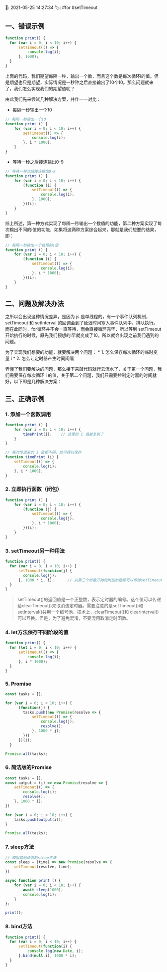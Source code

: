 📆: 2021-05-25 14:27:34
🏷: #for #setTimeout 

## 一、错误示例

```javascript
function print() {
  for (var i = 0; i < 10; i++) {
      setTimeout(() => {
          console.log(i);
      }, 1000);
  } 
}
```

上面的代码，我们期望每隔一秒，输出一个数，而且这个数是每次循环i的值。但是期望也只是期望，实际情况是一秒钟之后直接输出了10个10。那么问题就来了，我们怎么实现我们的期望值呢？

由此我们先来尝试几种解决方案，并作一一对比：

- 每隔一秒输出一个10

```javascript
// 每隔一秒输出一个10
function print () {
    for (var i = 0; i < 10; i++) {
        setTimeout(() => {
            console.log(i);
        }, i * 1000);
    }
}
```

- 等待一秒之后接连输出0-9

```javascript
// 等待一秒之后接连输出0-9
function print () {
    for (var i = 0; i < 10; i++) {
        (function (i) {
            setTimeout(() => {
                console.log(i);
            }, 1000);
        })(i);
    }
}
```

综上所述，第一种方式实现了每隔一秒输出一个数值的功能，第二种方案实现了每次输出不同的i值的功能，如果将这两种方案综合起来，那就是我们想要的结果，即：

```javascript
// 每隔一秒输出一个自增的i值
function print () {
    for (var i = 0; i < 10; i++) {
        (function (i) {
            setTimeout(() => {
                console.log(i);
            }, i * 1000);
        })(i);
    }
}
```

## 二、问题及解决办法

之所以会出现这种情况差异，是因为 js 是单线程的，有一个事件队列机制，setTimeout 和 setInterval 的回调会到了延迟时间塞入事件队列中，排队执行。而在此同时，for循环并不会一直等待，而会直接循环完毕，所以等到 setTimeout 开始执行的时候，原先我们预想的i早就变成了10，所以就会出现之前我们遇到的问题。

为了实现我们想要的功能，就要解决两个问题： * 1. 怎么保存每次循环的临时变量 i * 2. 怎么让定时器产生时间间隔

弄懂了我们要解决的问题，那么接下来敲代码就行云流水了，关于第一个问题，我们需要保存每次循环 i 的值，关于第二个问题，我们只需要控制定时器的时间就好，以下即是几种解决方案：

## 三、正确示例

### 1. 添加一个函数调用

```javascript
function print () {
    for (var i = 0; i < 10; i++) {
        timePrint(i);    // 这里的 i 值被复制了
    }
}

// 每次传进来的 i 值都不同，故可得以保存
function timePrint (i) {
    setTimeout(() => {
        console.log(i);
    }, i * 1000);
}
```

### 2. 立即执行函数（闭包）

```javascript
function print () {
    for (var i = 0; i < 10; i++) {
        (function (j) {
            setTimeout(() => {
                console.log(j);
            }, i * 1000);
        })(i);
    }
}
```

### 3. setTimeout另一种用法

```javascript
function print() {
  for (var i = 0; i < 10; i++) {
      setTimeout(function(j) {
        console.log(j);
      }, 1000 * i, i);      // 从第三个参数开始的附加参数都可以传给setTimeout的匿名函数
  } 
}
```

> setTimeout()的返回值是一个正整数，表示定时器的编号。这个值可以传递给clearTimeout()来取消该定时器。需要注意的是setTimeout()和setInterval()共用一个编号池，技术上，clearTimeout()和 clearInterval() 可以互换。但是，为了避免混淆，不要混用取消定时函数。


### 4. let方法保存不同阶段的值

```javascript
function print() {
  for (let i = 0; i < 10; i++) {
      setTimeout(() => {
          console.log(i);
      }, i * 1000);
  } 
}
```

### 5. Promise

```javascript
const tasks = [];

for (var i = 0; i < 10; i++) {
      (function(j) {
        tasks.push(new Promise(resolve => {
            setTimeout(() => {
                console.log(j);
                resolve();
            }, 1000 * j);
        }))
      })(i);
  } 

Promise.all(tasks);
```

### 6. 简洁版的Promise

```javascript
const tasks = [];
const output = (i) => new Promise(resolve => {
    setTimeout(() => {
        console.log(i);
        resolve();
    }, 1000 * i);
})

for (var i = 0; i < 10; i++) {
    tasks.push(output(i));
} 

Promise.all(tasks);
```

### 7. sleep方法

```javascript
// 模拟其他语言的sleep方法
const sleep = (time) => new Promise(resolve => {
    setTimeout(resolve, time);
})

async function print () {
    for (var i = 0; i < 10; i++) {
        await sleep(1000);
        console.log(i);
    } 
};

print();
```

### 8. bind方法

```javascript
function print() {
  for (var i = 0; i < 10; i++) {
      setTimeout(function(i) {
          console.log(new Date, i);
      }.bind(null,i), 1000 * i);
  }
}
```


<!-- more -->



